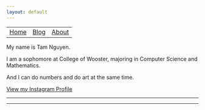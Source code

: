 ```yaml
---
layout: default
---
```


<table id="wrapheader">
	<tr>
		<td><a href="https://nmt64.github.io/">Home</a></td>
		<td><a href="./docs/blog.html">Blog</a></td>
		<td><a href="./docs/about.html">About</a></td>
	</tr>
</table>


My name is Tam Nguyen. 

I am a sophomore at College of Wooster, majoring in Computer Science and Mathematics. 

And I can do numbers and do art at the same time.

<a href="https://www.instagram.com/nmt64/">View my Instagram Profile</a>


----
****

